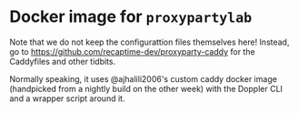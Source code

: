 # Docker image for `proxypartylab`

Note that we do not keep the configurattion files themselves here!
Instead, go to <https://github.com/recaptime-dev/proxyparty-caddy>
for the Caddyfiles and other tidbits.

Normally speaking, it uses @ajhalili2006's custom caddy docker image
(handpicked from a nightly build on the other week) with the Doppler
CLI and a wrapper script around it.
